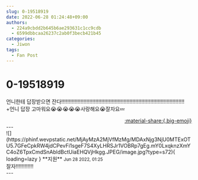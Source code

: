 ```yaml
---
slug: 0-19518919
date: 2022-06-28 01:24:48+09:00
authors:
  - 224a9cbdd2b645b6ae293631c1cc9cdb
  - 6599dbbcaa26237c2ab0f3becb421b45
categories:
  - Jiwon
tags:
  - Fan Post
---
```


# 0-19518919

<div class="post-container" markdown="1">
<div class="content-container md-sidebar__scrollwrap" markdown="1">

언니한테 답장받으면 잔다!!!!!!!!!!!!!!!!!!!!!!!!!!!!!!!!!!!!!!!!!!!!!!!!!!!!!!!!!!!!!!!!!!!!!!!!!!!!!!!!!!!<br>+언니 답장 고마워요😭😭😭😭😭사랑해요😭잘자요💤

</div>
</div>

<div style="text-align: right;" markdown="1">
<a href="https://weverse.io/fromis9/fanpost/0-19518919" style="text-align: right;">:material-share:{.big-emoji}</a>
</div>
---

<div class="comments-container md-sidebar__scrollwrap" markdown="1">
<div class="comment" markdown="1">
<div class='id-container' markdown="1">
![](https://phinf.wevpstatic.net/MjAyMzA2MjVfMzMg/MDAxNjg3NjU0MTExOTU5.7GFeCpkRW4jdCPevFi1sgeF7S4XyLHRSJr1VOBRp7gEg.mY0LxqknzXmYC4oZ6TpxCmdSnAbldBctUiaEHQVjHkgg.JPEG/image.jpg?type=s72){ loading=lazy }
**<span class="artist">지원</span>** <small>Jun 28 2022, 01:25</small><br>
</div>
<div class='comment-body' markdown="1">
잘자!!!!!!!!!!!!
</div>
</div>
</div>
---

